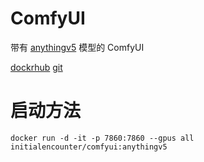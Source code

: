 # ComfyUI

带有 [anythingv5](https://civitai.com/models/103902/anything-v5-inpainting) 模型的 ComfyUI

[dockrhub](https://hub.docker.com/repository/docker/initialencounter/comfyui)
[git](https://github.com/initialencounter/ComfyUI)

# 启动方法

```
docker run -d -it -p 7860:7860 --gpus all initialencounter/comfyui:anythingv5
```

